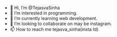 - 👋 Hi, I’m @TejasvaSinha
- 👀 I’m interested in programming.
- 🌱 I’m currently learning web development.
- 💞️ I’m looking to collaborate on may be instagram.
- 📫 How to reach me tejasva_sinha(insta Id)

<!---
TejasvaSinha/TejasvaSinha is a ✨ special ✨ repository because its `README.md` (this file) appears on your GitHub profile.
You can click the Preview link to take a look at your changes.
--->
